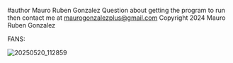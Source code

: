 #author Mauro Ruben Gonzalez
Question about getting the program to run then contact me at 
maurogonzalezplus@gmail.com
Copyright 2024 Mauro Ruben Gonzalez


FANS:

![20250520_112859](https://github.com/user-attachments/assets/061afe79-bb1b-4a95-add7-1a0aee30fdcb)
